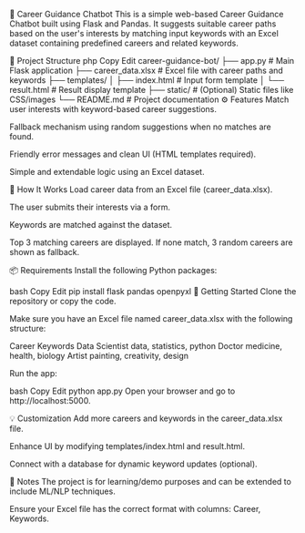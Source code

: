 🎯 Career Guidance Chatbot
This is a simple web-based Career Guidance Chatbot built using Flask and Pandas. It suggests suitable career paths based on the user's interests by matching input keywords with an Excel dataset containing predefined careers and related keywords.

📁 Project Structure
php
Copy
Edit
career-guidance-bot/
├── app.py                  # Main Flask application
├── career_data.xlsx        # Excel file with career paths and keywords
├── templates/
│   ├── index.html          # Input form template
│   └── result.html         # Result display template
├── static/                 # (Optional) Static files like CSS/images
└── README.md               # Project documentation
⚙️ Features
Match user interests with keyword-based career suggestions.

Fallback mechanism using random suggestions when no matches are found.

Friendly error messages and clean UI (HTML templates required).

Simple and extendable logic using an Excel dataset.

📝 How It Works
Load career data from an Excel file (career_data.xlsx).

The user submits their interests via a form.

Keywords are matched against the dataset.

Top 3 matching careers are displayed. If none match, 3 random careers are shown as fallback.

📦 Requirements
Install the following Python packages:

bash
Copy
Edit
pip install flask pandas openpyxl
🚀 Getting Started
Clone the repository or copy the code.

Make sure you have an Excel file named career_data.xlsx with the following structure:

Career	Keywords
Data Scientist	data, statistics, python
Doctor	medicine, health, biology
Artist	painting, creativity, design

Run the app:

bash
Copy
Edit
python app.py
Open your browser and go to http://localhost:5000.

💡 Customization
Add more careers and keywords in the career_data.xlsx file.

Enhance UI by modifying templates/index.html and result.html.

Connect with a database for dynamic keyword updates (optional).

📌 Notes
The project is for learning/demo purposes and can be extended to include ML/NLP techniques.

Ensure your Excel file has the correct format with columns: Career, Keywords.

